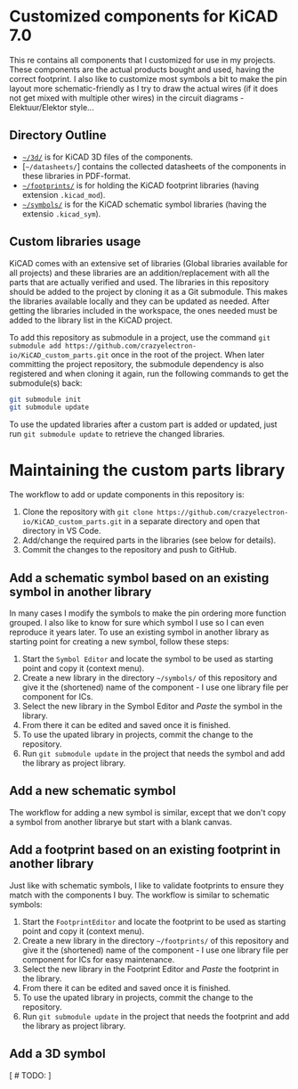 # Customized components for KiCAD 7.0

This re contains all components that I customized for use in my projects.
These components are the actual products bought and used, having the correct footprint.
I also like to customize most symbols a bit to make the pin layout more schematic-friendly as I try to draw the actual wires (if it does not get mixed with multiple other wires) in the circuit diagrams - Elektuur/Elektor style...

## Directory Outline

- [`~/3d/`](3d) is for KiCAD 3D files of the components.
- [`~/datasheets/`] contains the collected datasheets of the components in these libraries in PDF-format.
- [`~/footprints/`](footprints) is for holding the KiCAD footprint libraries (having extension `.kicad_mod`).
- [`~/symbols/`](symbols) is for the KiCAD schematic symbol libraries (having the extensio `.kicad_sym`).

## Custom libraries usage

KiCAD comes with an extensive set of libraries (Global libraries available for all projects) and these libraries are an addition/replacement with all the parts that are actually verified and used.
The libraries in this repository should be added to the project by cloning it as a Git submodule.
This makes the libraries available locally and they can be updated as needed.
After getting the libraries included in the workspace, the ones needed must be added to the library list in the KiCAD project.

To add this repository as submodule in a project, use the command `git submodule add https://github.com/crazyelectron-io/KiCAD_custom_parts.git` once in the root of the project.
When later committing the project repository, the submodule dependency is also registered and when cloning it again, run the following commands to get the submodule(s) back:

```bash
git submodule init
git submodule update
```

To use the updated libraries after a custom part is added or updated, just run `git submodule update` to retrieve the changed libraries.

# Maintaining the custom parts library

The workflow to add or update components in this repository is:

1. Clone the repository with `git clone https://github.com/crazyelectron-io/KiCAD_custom_parts.git` in a separate directory and open that directory in VS Code.
2. Add/change the required parts in the libraries (see below for details).
3. Commit the changes to the repository and push to GitHub.

## Add a schematic symbol based on an existing symbol in another library

In many cases I modify the symbols to make the pin ordering more function grouped.
I also like to know for sure which symbol I use so I can even reproduce it years later.
To use an existing symbol in another library as starting point for creating a new symbol, follow these steps:

1. Start the `Symbol Editor` and locate the symbol to be used as starting point and copy it (context menu).
2. Create a new library in the directory `~/symbols/` of this repository and give it the (shortened) name of the component - I use one library file per component for ICs.
3. Select the new library in the Symbol Editor and _Paste_ the symbol in the library.
4. From there it can be edited and saved once it is finished.
5. To use the upated library in projects, commit the change to the repository.
6. Run `git submodule update` in the project that needs the symbol and add the library as project library.

## Add a new schematic symbol

The workflow for adding a new symbol is similar, except that we don't copy a symbol from another librarye but start with a blank canvas.

## Add a footprint based on an existing footprint in another library

Just like with schematic symbols, I like to validate footprints to ensure they match with the components I buy.
The workflow is similar to schematic symbols:

1. Start the `FootprintEditor` and locate the footprint to be used as starting point and copy it (context menu).
2. Create a new library in the directory `~/footprints/` of this repository and give it the (shortened) name of the component - I use one library file per component for ICs for easy maintenance.
3. Select the new library in the Footprint Editor and _Paste_ the footprint in the library.
4. From there it can be edited and saved once it is finished.
5. To use the upated library in projects, commit the change to the repository.
6. Run `git submodule update` in the project that needs the footprint and add the library as project library.

## Add a 3D symbol

[ # TODO: ]
